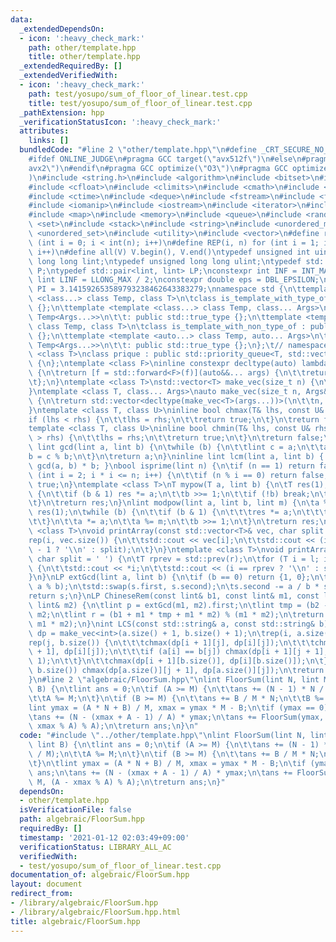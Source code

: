 ```yaml
---
data:
  _extendedDependsOn:
  - icon: ':heavy_check_mark:'
    path: other/template.hpp
    title: other/template.hpp
  _extendedRequiredBy: []
  _extendedVerifiedWith:
  - icon: ':heavy_check_mark:'
    path: test/yosupo/sum_of_floor_of_linear.test.cpp
    title: test/yosupo/sum_of_floor_of_linear.test.cpp
  _pathExtension: hpp
  _verificationStatusIcon: ':heavy_check_mark:'
  attributes:
    links: []
  bundledCode: "#line 2 \"other/template.hpp\"\n#define _CRT_SECURE_NO_WARNINGS\n\
    #ifdef ONLINE_JUDGE\n#pragma GCC target(\"avx512f\")\n#else\n#pragma GCC target(\"\
    avx2\")\n#endif\n#pragma GCC optimize(\"O3\")\n#pragma GCC optimize(\"unroll-loops\"\
    )\n#include <string.h>\n#include <algorithm>\n#include <bitset>\n#include <cassert>\n\
    #include <cfloat>\n#include <climits>\n#include <cmath>\n#include <complex>\n\
    #include <ctime>\n#include <deque>\n#include <fstream>\n#include <functional>\n\
    #include <iomanip>\n#include <iostream>\n#include <iterator>\n#include <list>\n\
    #include <map>\n#include <memory>\n#include <queue>\n#include <random>\n#include\
    \ <set>\n#include <stack>\n#include <string>\n#include <unordered_map>\n#include\
    \ <unordered_set>\n#include <utility>\n#include <vector>\n#define rep(i, n) for\
    \ (int i = 0; i < int(n); i++)\n#define REP(i, n) for (int i = 1; i <= int(n);\
    \ i++)\n#define all(V) V.begin(), V.end()\ntypedef unsigned int uint;\ntypedef\
    \ long long lint;\ntypedef unsigned long long ulint;\ntypedef std::pair<int, int>\
    \ P;\ntypedef std::pair<lint, lint> LP;\nconstexpr int INF = INT_MAX / 2;\nconstexpr\
    \ lint LINF = LLONG_MAX / 2;\nconstexpr double eps = DBL_EPSILON;\nconstexpr double\
    \ PI = 3.141592653589793238462643383279;\nnamespace std {\n\ttemplate <template\
    \ <class...> class Temp, class T>\n\tclass is_template_with_type_of : public std::false_type\
    \ {};\n\ttemplate <template <class...> class Temp, class... Args>\n\tclass is_template_with_type_of<Temp,\
    \ Temp<Args...>>\n\t\t: public std::true_type {};\n\ttemplate <template <auto...>\
    \ class Temp, class T>\n\tclass is_template_with_non_type_of : public std::false_type\
    \ {};\n\ttemplate <template <auto...> class Temp, auto... Args>\n\tclass is_template_with_non_type_of<Temp,\
    \ Temp<Args...>>\n\t\t: public std::true_type {};\n};\t// namespace std\ntemplate\
    \ <class T>\nclass prique : public std::priority_queue<T, std::vector<T>, std::greater<T>>\
    \ {\n};\ntemplate <class F>\ninline constexpr decltype(auto) lambda_fix(F&& f)\
    \ {\n\treturn [f = std::forward<F>(f)](auto&&... args) {\n\t\treturn f(f, std::forward<decltype(args)>(args)...);\n\
    \t};\n}\ntemplate <class T>\nstd::vector<T> make_vec(size_t n) {\n\treturn std::vector<T>(n);\n\
    }\ntemplate <class T, class... Args>\nauto make_vec(size_t n, Args&&... args)\
    \ {\n\treturn std::vector<decltype(make_vec<T>(args...))>(\n\t\tn, make_vec<T>(std::forward<Args>(args)...));\n\
    }\ntemplate <class T, class U>\ninline bool chmax(T& lhs, const U& rhs) {\n\t\
    if (lhs < rhs) {\n\t\tlhs = rhs;\n\t\treturn true;\n\t}\n\treturn false;\n}\n\
    template <class T, class U>\ninline bool chmin(T& lhs, const U& rhs) {\n\tif (lhs\
    \ > rhs) {\n\t\tlhs = rhs;\n\t\treturn true;\n\t}\n\treturn false;\n}\ninline\
    \ lint gcd(lint a, lint b) {\n\twhile (b) {\n\t\tlint c = a;\n\t\ta = b;\n\t\t\
    b = c % b;\n\t}\n\treturn a;\n}\ninline lint lcm(lint a, lint b) { return a /\
    \ gcd(a, b) * b; }\nbool isprime(lint n) {\n\tif (n == 1) return false;\n\tfor\
    \ (int i = 2; i * i <= n; i++) {\n\t\tif (n % i == 0) return false;\n\t}\n\treturn\
    \ true;\n}\ntemplate <class T>\nT mypow(T a, lint b) {\n\tT res(1);\n\twhile (true)\
    \ {\n\t\tif (b & 1) res *= a;\n\t\tb >>= 1;\n\t\tif (!b) break;\n\t\ta *= a;\n\
    \t}\n\treturn res;\n}\nlint modpow(lint a, lint b, lint m) {\n\ta %= m;\n\tlint\
    \ res(1);\n\twhile (b) {\n\t\tif (b & 1) {\n\t\t\tres *= a;\n\t\t\tres %= m;\n\
    \t\t}\n\t\ta *= a;\n\t\ta %= m;\n\t\tb >>= 1;\n\t}\n\treturn res;\n}\ntemplate\
    \ <class T>\nvoid printArray(const std::vector<T>& vec, char split = ' ') {\n\t\
    rep(i, vec.size()) {\n\t\tstd::cout << vec[i];\n\t\tstd::cout << (i == (int)vec.size()\
    \ - 1 ? '\\n' : split);\n\t}\n}\ntemplate <class T>\nvoid printArray(T l, T r,\
    \ char split = ' ') {\n\tT rprev = std::prev(r);\n\tfor (T i = l; i != r; i++)\
    \ {\n\t\tstd::cout << *i;\n\t\tstd::cout << (i == rprev ? '\\n' : split);\n\t\
    }\n}\nLP extGcd(lint a, lint b) {\n\tif (b == 0) return {1, 0};\n\tLP s = extGcd(b,\
    \ a % b);\n\tstd::swap(s.first, s.second);\n\ts.second -= a / b * s.first;\n\t\
    return s;\n}\nLP ChineseRem(const lint& b1, const lint& m1, const lint& b2, const\
    \ lint& m2) {\n\tlint p = extGcd(m1, m2).first;\n\tlint tmp = (b2 - b1) * p %\
    \ m2;\n\tlint r = (b1 + m1 * tmp + m1 * m2) % (m1 * m2);\n\treturn std::make_pair(r,\
    \ m1 * m2);\n}\nint LCS(const std::string& a, const std::string& b) {\n\tauto\
    \ dp = make_vec<int>(a.size() + 1, b.size() + 1);\n\trep(i, a.size()) {\n\t\t\
    rep(j, b.size()) {\n\t\t\tchmax(dp[i + 1][j], dp[i][j]);\n\t\t\tchmax(dp[i][j\
    \ + 1], dp[i][j]);\n\t\t\tif (a[i] == b[j]) chmax(dp[i + 1][j + 1], dp[i][j] +\
    \ 1);\n\t\t}\n\t\tchmax(dp[i + 1][b.size()], dp[i][b.size()]);\n\t}\n\trep(j,\
    \ b.size()) chmax(dp[a.size()][j + 1], dp[a.size()][j]);\n\treturn dp[a.size()][b.size()];\n\
    }\n#line 2 \"algebraic/FloorSum.hpp\"\nlint FloorSum(lint N, lint M, lint A, lint\
    \ B) {\n\tlint ans = 0;\n\tif (A >= M) {\n\t\tans += (N - 1) * N / 2 * (A / M);\n\
    \t\tA %= M;\n\t}\n\tif (B >= M) {\n\t\tans += B / M * N;\n\t\tB %= M;\n\t}\n\t\
    lint ymax = (A * N + B) / M, xmax = ymax * M - B;\n\tif (ymax == 0) return ans;\n\
    \tans += (N - (xmax + A - 1) / A) * ymax;\n\tans += FloorSum(ymax, A, M, (A -\
    \ xmax % A) % A);\n\treturn ans;\n}\n"
  code: "#include \"../other/template.hpp\"\nlint FloorSum(lint N, lint M, lint A,\
    \ lint B) {\n\tlint ans = 0;\n\tif (A >= M) {\n\t\tans += (N - 1) * N / 2 * (A\
    \ / M);\n\t\tA %= M;\n\t}\n\tif (B >= M) {\n\t\tans += B / M * N;\n\t\tB %= M;\n\
    \t}\n\tlint ymax = (A * N + B) / M, xmax = ymax * M - B;\n\tif (ymax == 0) return\
    \ ans;\n\tans += (N - (xmax + A - 1) / A) * ymax;\n\tans += FloorSum(ymax, A,\
    \ M, (A - xmax % A) % A);\n\treturn ans;\n}"
  dependsOn:
  - other/template.hpp
  isVerificationFile: false
  path: algebraic/FloorSum.hpp
  requiredBy: []
  timestamp: '2021-01-12 02:03:49+09:00'
  verificationStatus: LIBRARY_ALL_AC
  verifiedWith:
  - test/yosupo/sum_of_floor_of_linear.test.cpp
documentation_of: algebraic/FloorSum.hpp
layout: document
redirect_from:
- /library/algebraic/FloorSum.hpp
- /library/algebraic/FloorSum.hpp.html
title: algebraic/FloorSum.hpp
---
```


